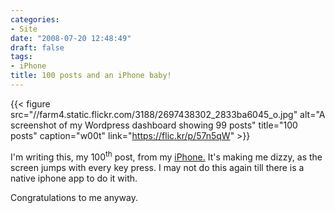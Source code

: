 ```yaml
---
categories:
- Site
date: "2008-07-20 12:48:49"
draft: false
tags:
- iPhone
title: 100 posts and an iPhone baby!
---
```


{{< figure src="//farm4.static.flickr.com/3188/2697438302_2833ba6045_o.jpg" alt="A screenshot of my Wordpress dashboard showing 99 posts" title="100 posts" caption="w00t" link="https://flic.kr/p/57n5qW"  >}}


I'm writing this, my 100<sup>th</sup> post, from my [iPhone.](http://en.wikipedia.org/wiki/IPhone "IPhone") It's making me dizzy, as the screen jumps with every key press. I may not do this again till there is a native iphone app to do it with.

Congratulations to me anyway.
